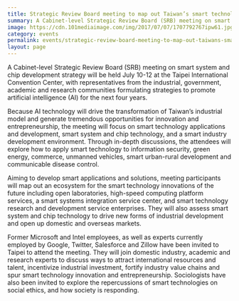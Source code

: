 ```yaml
---
title: Strategic Review Board meeting to map out Taiwan’s smart technology future
summary: A Cabinet-level Strategic Review Board (SRB) meeting on smart system and chip development strategy will be held July 10-12 at the Taipei International Convention Center
image: https://cdn.101mediaimage.com/img/2017/07/07/1707792767ipw61.jpg
category: events
permalink: events/strategic-review-board-meeting-to-map-out-taiwans-smart-technology-future1/
layout: page
---
```



A Cabinet-level Strategic Review Board (SRB) meeting on smart system and chip development strategy will be held July 10-12 at the Taipei International Convention Center, with representatives from the industrial, government, academic and research communities formulating strategies to promote artificial intelligence (AI) for the next four years.

Because AI technology will drive the transformation of Taiwan’s industrial model and generate tremendous opportunities for innovation and entrepreneurship, the meeting will focus on smart technology applications and development, smart system and chip technology, and a smart industry development environment. Through in-depth discussions, the attendees will explore how to apply smart technology to information security, green energy, commerce, unmanned vehicles, smart urban-rural development and communicable disease control. 

Aiming to develop smart applications and solutions, meeting participants will map out an ecosystem for the smart technology innovations of the future including open laboratories, high-speed computing platform services, a smart systems integration service center, and smart technology research and development service enterprises. They will also assess smart system and chip technology to drive new forms of industrial development and open up domestic and overseas markets.

Former Microsoft and Intel employees, as well as experts currently employed by Google, Twitter, Salesforce and Zillow have been invited to Taipei to attend the meeting. They will join domestic industry, academic and research experts to discuss ways to attract international resources and talent, incentivize industrial investment, fortify industry value chains and spur smart technology innovation and entrepreneurship. Sociologists have also been invited to explore the repercussions of smart technologies on social ethics, and how society is responding.